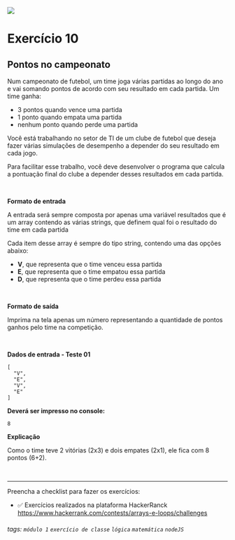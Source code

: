 ![](https://i.imgur.com/xG74tOh.png)

# Exercício 10

## Pontos no campeonato

Num campeonato de futebol, um time joga várias partidas ao longo do ano e vai somando pontos de acordo com seu resultado em cada partida. Um time ganha:

- 3 pontos quando vence uma partida
- 1 ponto quando empata uma partida
- nenhum ponto quando perde uma partida

Você está trabalhando no setor de TI de um clube de futebol que deseja fazer várias simulações de desempenho a depender do seu resultado em cada jogo.

Para facilitar esse trabalho, você deve desenvolver o programa que calcula a pontuação final do clube a depender desses resultados em cada partida.

<br>

**Formato de entrada**

A entrada será sempre composta por apenas uma variável resultados que é um array contendo as várias strings, que definem qual foi o resultado do time em cada partida

Cada item desse array é sempre do tipo string, contendo uma das opções abaixo:

- **V**, que representa que o time venceu essa partida
- **E**, que representa que o time empatou essa partida
- **D**, que representa que o time perdeu essa partida

<br>

**Formato de saída**

Imprima na tela apenas um número representando a quantidade de pontos ganhos pelo time na competição.

<br>

**Dados de entrada - Teste 01**

```
[
  "V",
  "E",
  "V",
  "E"
]
```

**Deverá ser impresso no console:**

```
8
```

**Explicação**

Como o time teve 2 vitórias (2x3) e dois empates (2x1), ele fica com 8 pontos (6+2).

<br>

---

Preencha a checklist para fazer os exercícios:

-   ✅ Exercícios realizados na plataforma HackerRanck
    https://www.hackerrank.com/contests/arrays-e-loops/challenges

###### tags: `módulo 1` `exercício de classe` `lógica` `matemática` `nodeJS`
